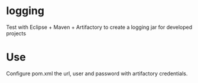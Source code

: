 # logging

Test with Eclipse + Maven + Artifactory to create a logging jar for developed projects

# Use

Configure pom.xml the url, user and password with artifactory credentials.

